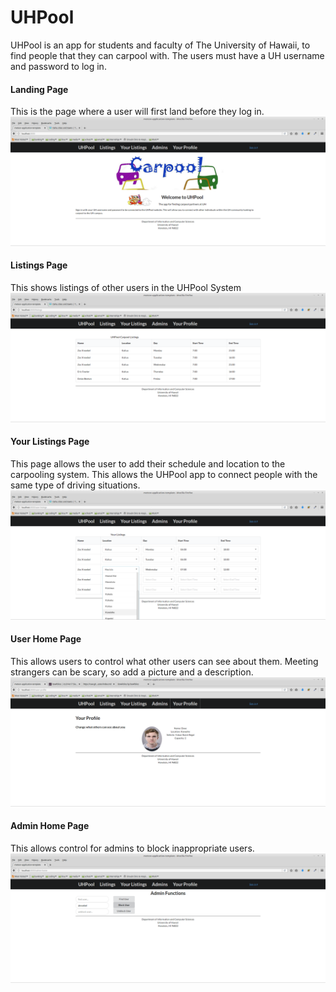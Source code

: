 # UHPool

UHPool is an app for students and faculty of The University of Hawaii, to find people that they can carpool with. The users must have a UH username and password to log in.

#### Landing Page
This is the page where a user will first land before they log in.
![](app/public/images/landing.png)

#### Listings Page
This shows listings of other users in the UHPool System
![](app/public/images/listings.png)

#### Your Listings Page
This page allows the user to add their schedule and location to the carpooling system. This allows the UHPool app to connect people with the same type of driving situations.
![](app/public/images/yourListings.png)

#### User Home Page
This allows users to control what other users can see about them. Meeting strangers can be scary, so add a picture and a description.
![](app/public/images/userHome.png)

#### Admin Home Page
This allows control for admins to block inappropriate users.
![](app/public/images/admin.png)

